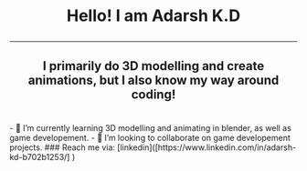 # <p align="center"> Hello! I am Adarsh K.D </p>  
---
## <p align="center">I primarily do 3D modelling and create animations, but I also know my way around coding! </p> 
<br>
- 🌱 I’m currently learning 3D modelling and animating in blender, as well as game developement.  
- 👯 I’m looking to collaborate on game developement projects.  
### Reach me via:
 <i class="fa-brands fa-linkedin"></i>
 [linkedin]([https://www.linkedin.com/in/adarsh-kd-b702b1253/] <i class="fa fa-linkedin"></i>)

<!--
**adar-k-d/adar-k-d** is a ✨ _special_ ✨ repository because its `README.md` (this file) appears on your GitHub profile.

Here are some ideas to get you started:

- 🔭 I’m currently working on ...
- 🌱 I’m currently learning ...
- 👯 I’m looking to collaborate on ...
- 🤔 I’m looking for help with ...
- 💬 Ask me about ...
- 📫 How to reach me: ...
- 😄 Pronouns: ...
- ⚡ Fun fact: ...
-->
